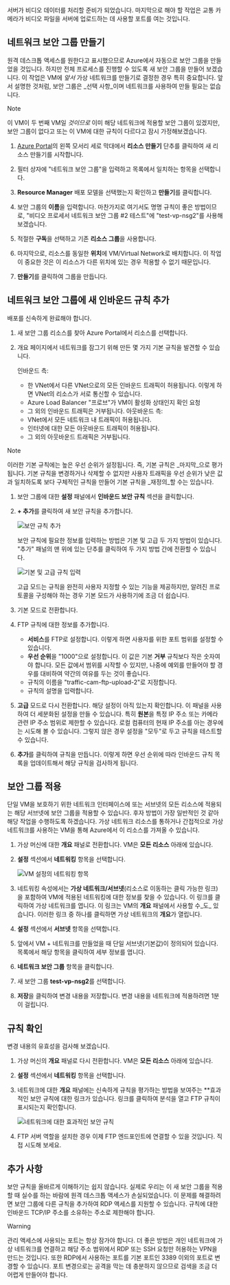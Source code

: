 서버가 비디오 데이터를 처리할 준비가 되었습니다. 마지막으로 해야 할 작업은 교통 카메라가 비디오 파일을 서버에 업로드하는 데 사용할 포트를 여는 것입니다. 

## <a name="create-a-network-security-group"></a>네트워크 보안 그룹 만들기

원격 데스크톱 액세스를 원한다고 표시했으므로 Azure에서 자동으로 보안 그룹을 만들었을 것입니다. 하지만 전체 프로세스를 진행할 수 있도록 새 보안 그룹을 만들어 보겠습니다. 이 작업은 VM에 _앞서_ 가상 네트워크를 만들기로 결정한 경우 특히 중요합니다. 앞서 설명한 것처럼, 보안 그룹은 _선택 사항_이며 네트워크를 사용하여 만들 필요는 없습니다.

> [!NOTE]
> 이 VM이 두 번째 VM일 _것이므로_ 이미 해당 네트워크에 적용할 보안 그룹이 있겠지만, 보안 그룹이 없다고 또는 이 VM에 대한 규칙이 다르다고 잠시 가정해보겠습니다.

1. [Azure Portal](https://portal.azure.com?azure-portal=true)의 왼쪽 모서리 세로 막대에서 **리소스 만들기** 단추를 클릭하여 새 리소스 만들기를 시작합니다.

1. 필터 상자에 "네트워크 보안 그룹"을 입력하고 목록에서 일치하는 항목을 선택합니다.

1. **Resource Manager** 배포 모델을 선택했는지 확인하고 **만들기**를 클릭합니다.

1. 보안 그룹의 **이름**을 입력합니다. 마찬가지로 여기서도 명명 규칙이 좋은 방법이므로, "비디오 프로세서 네트워크 보안 그룹 #2 테스트"에 "test-vp-nsg2"를 사용해보겠습니다.

1. 적절한 **구독**을 선택하고 기존 **리소스 그룹**을 사용합니다.

1. 마지막으로, 리소스를 동일한 **위치**에 VM/Virtual Network로 배치합니다. 이 작업이 중요한 것은 이 리소스가 다른 위치에 있는 경우 적용할 수 없기 때문입니다.

1. **만들기**를 클릭하여 그룹을 만듭니다.

## <a name="add-a-new-inbound-rule-to-our-network-security-group"></a>네트워크 보안 그룹에 새 인바운드 규칙 추가

배포를 신속하게 완료해야 합니다.

1. 새 보안 그룹 리소스를 찾아 Azure Portal에서 리소스를 선택합니다.

1. 개요 페이지에서 네트워크를 잠그기 위해 만든 몇 가지 기본 규칙을 발견할 수 있습니다.

    인바운드 측:

    - 한 VNet에서 다른 VNet으로의 모든 인바운드 트래픽이 허용됩니다. 이렇게 하면 VNet의 리소스가 서로 통신할 수 있습니다.
    - Azure Load Balancer "프로브"가 VM이 활성화 상태인지 확인 요청
    - 그 외의 인바운드 트래픽은 거부됩니다.
    아웃바운드 측:
    - VNet에서 모든 네트워크 내 트래픽이 허용됩니다.
    - 인터넷에 대한 모든 아웃바운드 트래픽이 허용됩니다.
    - 그 외의 아웃바운드 트래픽은 거부됩니다.

> [!NOTE]
> 이러한 기본 규칙에는 높은 우선 순위가 설정됩니다. 즉, 기본 규칙은 _마지막_으로 평가됩니다. 기본 규칙을 변경하거나 삭제할 수 없지만 사용자 트래픽을 우선 순위가 낮은 값과 일치하도록 보다 구체적인 규칙을 만들어 기본 규칙을 _재정의_할 수는 있습니다.

1. 보안 그룹에 대한 **설정** 패널에서 **인바운드 보안 규칙** 섹션을 클릭합니다.

1. **+ 추가**를 클릭하여 새 보안 규칙을 추가합니다.

    ![보안 규칙 추가](../media-drafts/8-add-rule.png)

    보안 규칙에 필요한 정보를 입력하는 방법은 기본 및 고급 두 가지 방법이 있습니다. "추가" 패널의 맨 위에 있는 단추를 클릭하여 두 가지 방법 간에 전환할 수 있습니다.

    ![기본 및 고급 규칙 입력](../media-drafts/8-advanced-create-rule.png)

    고급 모드는 규칙을 완전히 사용자 지정할 수 있는 기능을 제공하지만, 알려진 프로토콜을 구성해야 하는 경우 기본 모드가 사용하기에 조금 더 쉽습니다.

1. 기본 모드로 전환합니다.

1. FTP 규칙에 대한 정보를 추가합니다.

    - **서비스**를 FTP로 설정합니다. 이렇게 하면 사용자를 위한 포트 범위를 설정할 수 있습니다.
    - **우선 순위**을 "1000"으로 설정합니다. 이 값은 기본 **거부** 규칙보다 작은 숫자여야 합니다. 모든 값에서 범위를 시작할 수 있지만, 나중에 예외를 만들어야 할 경우를 대비하여 약간의 여유를 두는 것이 좋습니다.
    - 규칙의 이름을 "traffic-cam-ftp-upload-2"로 지정합니다.
    - 규칙의 설명을 입력합니다.

1. **고급** 모드로 다시 전환합니다. 해당 설정이 아직 있는지 확인합니다. 이 패널을 사용하여 더 세분화된 설정을 만들 수 있습니다. 특히 **원본**을 특정 IP 주소 또는 카메라 관련 IP 주소 범위로 제한할 수 있습니다. 로컬 컴퓨터의 현재 IP 주소를 아는 경우에는 시도해 볼 수 있습니다. 그렇지 않은 경우 설정을 "모두"로 두고 규칙을 테스트할 수 있습니다.

1. **추가**를 클릭하여 규칙을 만듭니다. 이렇게 하면 우선 순위에 따라 인바운드 규칙 목록을 업데이트해서 해당 규칙을 검사하게 됩니다.
    
## <a name="apply-the-security-group"></a>보안 그룹 적용

단일 VM을 보호하기 위한 네트워크 인터페이스에 또는 서브넷의 모든 리소스에 적용되는 해당 서브넷에 보안 그룹을 적용할 수 있습니다. 후자 방법이 가장 일반적인 것 같아 해당 작업을 수행하도록 하겠습니다. 가상 네트워크 리소스를 통하거나 간접적으로 가상 네트워크를 사용하는 VM을 통해 Azure에서 이 리소스를 가져올 수 있습니다.

1. 가상 머신에 대한 **개요** 패널로 전환합니다. VM은 **모든 리소스** 아래에 있습니다.

1. **설정** 섹션에서 **네트워킹** 항목을 선택합니다.

    ![VM 설정의 네트워킹 항목](../media-drafts/8-network-settings.png)

1. 네트워킹 속성에서는 **가상 네트워크/서브넷**(리소스로 이동하는 클릭 가능한 링크)을 포함하여 VM에 적용된 네트워킹에 대한 정보를 찾을 수 있습니다. 이 링크를 클릭하여 가상 네트워크를 엽니다. 이 링크는 VM의 **개요** 패널에서 사용할 수_도_ 있습니다. 이러한 링크 중 하나를 클릭하면 가상 네트워크의 **개요**가 열립니다.

1. **설정** 섹션에서 **서브넷** 항목을 선택합니다.

1. 앞에서 VM + 네트워크를 만들었을 때 단일 서브넷(기본값)이 정의되어 있습니다. 목록에서 해당 항목을 클릭하여 세부 정보를 엽니다.

1. **네트워크 보안 그룹** 항목을 클릭합니다.

1. 새 보안 그룹 **test-vp-nsg2**를 선택합니다.

1. **저장**을 클릭하여 변경 내용을 저장합니다. 변경 내용을 네트워크에 적용하려면 1분이 걸립니다.

## <a name="verify-the-rules"></a>규칙 확인

변경 내용의 유효성을 검사해 보겠습니다.

1. 가상 머신의 **개요** 패널로 다시 전환합니다. VM은 **모든 리소스** 아래에 있습니다.

1. **설정** 섹션에서 **네트워킹** 항목을 선택합니다.

1. 네트워크에 대한 **개요** 패널에는 신속하게 규칙을 평가하는 방법을 보여주는 **효과적인 보안 규칙에 대한 링크가 있습니다. 링크를 클릭하여 분석을 열고 FTP 규칙이 표시되는지 확인합니다.

    ![네트워크에 대한 효과적인 보안 규칙](../media-drafts/8-effective-rules.png)

1. FTP 서버 역할을 설치한 경우 이제 FTP 엔드포인트에 연결할 수 있을 것입니다. 직접 시도해 보세요.

## <a name="one-more-thing"></a>추가 사항

보안 규칙을 올바르게 이해하기는 쉽지 않습니다. 실제로 우리는 이 새 보안 그룹을 적용할 때 실수를 하는 바람에 원격 데스크톱 액세스가 손실되었습니다. 이 문제를 해결하려면 보안 그룹에 다른 규칙을 추가하여 RDP 액세스를 지원할 수 있습니다. 규칙에 대한 인바운드 TCP/IP 주소를 소유하는 주소로 제한해야 합니다.

> [!WARNING]
> 관리 액세스에 사용되는 포트는 항상 잠가야 합니다. 더 좋은 방법은 개인 네트워크에 가상 네트워크를 연결하고 해당 주소 범위에서 RDP 또는 SSH 요청만 허용하는 VPN을 만드는 것입니다. 또한 RDP에서 사용하는 포트를 기본 포트인 3389 이외의 포트로 변경할 수 있습니다. 포트 변경으로는 공격을 막는 데 충분하지 않으므로 검색을 조금 더 어렵게 만들어야 합니다.